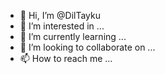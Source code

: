 - 👋 Hi, I’m @DilTayku
- 👀 I’m interested in ...
- 🌱 I’m currently learning ...
- 💞️ I’m looking to collaborate on ...
- 📫 How to reach me ...

<!---
DilTayku/DilTayku is a ✨ special ✨ repository because its `README.md` (this file) appears on your GitHub profile.
You can click the Preview link to take a look at your changes.
--->
